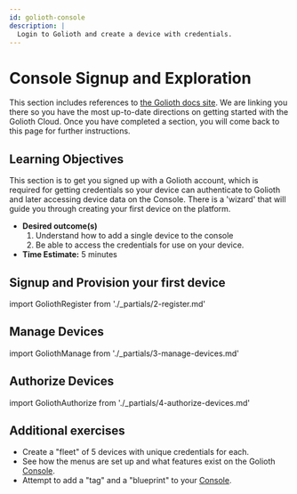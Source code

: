 ```yaml
---
id: golioth-console
description: |
  Login to Golioth and create a device with credentials.
---
```


# Console Signup and Exploration

This section includes references to [the Golioth docs site](https://docs.golioth.io/). We are linking you there so you have the most up-to-date directions on getting started with the Golioth Cloud. Once you have completed a section, you will come back to this page for further instructions.

## Learning Objectives

This section is to get you signed up with a Golioth account, which is required for getting credentials so your device can authenticate to Golioth and later accessing device data on the Console. There is a 'wizard' that will guide you through creating your first device on the platform.

* **Desired outcome(s)**
  1. Understand how to add a single device to the console
  2. Be able to access the credentials for use on your device.
* **Time Estimate:** 5 minutes

## Signup and Provision your first device

import GoliothRegister from './_partials/2-register.md'

<GoliothRegister/>

## Manage Devices

import GoliothManage from './_partials/3-manage-devices.md'

<GoliothManage/>

## Authorize Devices

import GoliothAuthorize from './_partials/4-authorize-devices.md'

<GoliothAuthorize/>


## Additional exercises

* Create a "fleet" of 5 devices with unique credentials for each.
* See how the menus are set up and what features exist on the Golioth [Console](https://console.golioth.io).
* Attempt to add a "tag" and a "blueprint" to your [Console](https://console.golioth.io).
